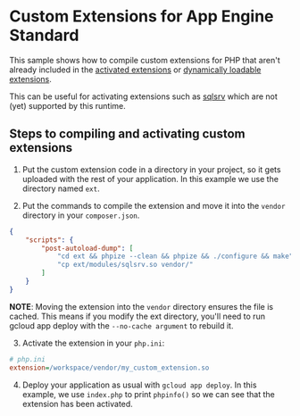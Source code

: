 # Custom Extensions for App Engine Standard

This sample shows how to compile custom extensions for PHP that aren't already included in
the [activated extensions](https://cloud.google.com/appengine/docs/standard/php-gen2/runtime#enabled_extensions) 
or [dynamically loadable extensions](https://cloud.google.com/appengine/docs/standard/php-gen2/runtime#dynamically_loadable_extensions).

This can be useful for activating extensions such as [sqlsrv](https://pecl.php.net/package/sqlsrv) which are not (yet) supported
by this runtime.

## Steps to compiling and activating custom extensions

1. Put the custom extension code in a directory in your project, so it gets uploaded with
the rest of your application. In this example we use the directory named `ext`.

2. Put the commands to compile the extension and move it into the `vendor` directory
in your `composer.json`. 

```json
{
    "scripts": {
        "post-autoload-dump": [
            "cd ext && phpize --clean && phpize && ./configure && make",
            "cp ext/modules/sqlsrv.so vendor/"
        ]
    }
}
```
**NOTE**: Moving the extension into the `vendor` directory ensures the file is cached. This
means if you modify the ext directory, you'll need to run gcloud app deploy with the
`--no-cache argument` to rebuild it.

3. Activate the extension in your `php.ini`:
```ini
# php.ini
extension=/workspace/vendor/my_custom_extension.so
```

4. Deploy your application as usual with `gcloud app deploy`. In this example, we use `index.php`
to print `phpinfo()` so we can see that the extension has been activated.
